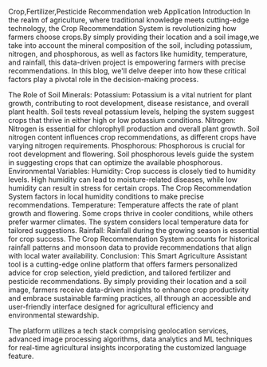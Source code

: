 Crop,Fertilizer,Pesticide Recommendation web Application
Introduction
In the realm of agriculture, where traditional knowledge meets cutting-edge technology, the Crop Recommendation System is revolutionizing how farmers choose crops.By simply providing their location and a soil image,we take into account the mineral composition of the soil, including potassium, nitrogen, and phosphorous, as well as factors like humidity, temperature, and rainfall, this data-driven project is empowering farmers with precise recommendations. In this blog, we'll delve deeper into how these critical factors play a pivotal role in the decision-making process.

The Role of Soil Minerals:
Potassium: Potassium is a vital nutrient for plant growth, contributing to root development, disease resistance, and overall plant health. Soil tests reveal potassium levels, helping the system suggest crops that thrive in either high or low potassium conditions.
Nitrogen: Nitrogen is essential for chlorophyll production and overall plant growth. Soil nitrogen content influences crop recommendations, as different crops have varying nitrogen requirements.
Phosphorous: Phosphorous is crucial for root development and flowering. Soil phosphorous levels guide the system in suggesting crops that can optimize the available phosphorous.
Environmental Variables:
Humidity: Crop success is closely tied to humidity levels. High humidity can lead to moisture-related diseases, while low humidity can result in stress for certain crops. The Crop Recommendation System factors in local humidity conditions to make precise recommendations.
Temperature: Temperature affects the rate of plant growth and flowering. Some crops thrive in cooler conditions, while others prefer warmer climates. The system considers local temperature data for tailored suggestions.
Rainfall: Rainfall during the growing season is essential for crop success. The Crop Recommendation System accounts for historical rainfall patterns and monsoon data to provide recommendations that align with local water availability.
Conclusion:
This Smart Agriculture Assistant tool is a cutting-edge online platform that offers farmers personalized advice for crop selection, yield prediction, and tailored fertilizer and pesticide recommendations. By simply providing their location and a soil image, farmers receive data-driven insights to enhance crop productivity and embrace sustainable farming practices, all through an accessible and user-friendly interface designed for agricultural efficiency and environmental stewardship.

The platform utilizes a tech stack comprising geolocation services, advanced image processing algorithms, data analytics and ML techniques for real-time agricultural insights incorporating the customized language feature.
